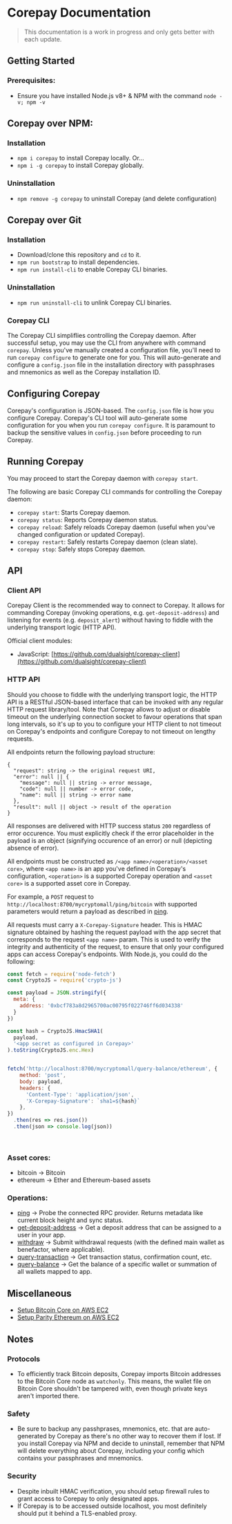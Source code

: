 # Corepay Documentation
> This documentation is a work in progress and only gets better with each update.

## Getting Started
### Prerequisites:
- Ensure you have installed Node.js v8+ & NPM with the command `node -v; npm -v`

## Corepay over NPM:
### Installation
- `npm i corepay` to install Corepay locally. Or...
- `npm i -g corepay` to install Corepay globally.

### Uninstallation
- `npm remove -g corepay` to uninstall Corepay (and delete configuration)

## Corepay over Git
### Installation
- Download/clone this repository and `cd` to it.
- `npm run bootstrap` to install dependencies.
- `npm run install-cli` to enable Corepay CLI binaries.

### Uninstallation
- `npm run uninstall-cli` to unlink Corepay CLI binaries.

### Corepay CLI
The Corepay CLI simpliflies controlling the Corepay daemon.
After successful setup, you may use the CLI from anywhere with command `corepay`. Unless you've manually created a configuration file, you'll need to run `corepay configure` to generate one for you. This will auto-generate and configure a `config.json` file in the installation directory with passphrases and mnemonics as well as the Corepay installation ID.

## Configuring Corepay
Corepay's configuration is JSON-based. The `config.json` file is how you configure Corepay. Corepay's CLI tool will auto-generate some configuration for you when you run `corepay configure`. It is paramount to backup the sensitive values in `config.json` before proceeding to run Corepay.

## Running Corepay
You may proceed to start the Corepay daemon with `corepay start`.

The following are basic Corepay CLI commands for controlling the Corepay daemon:
- `corepay start`: Starts Corepay daemon.
- `corepay status`: Reports Corepay daemon status.
- `corepay reload`: Safely reloads Corepay daemon (useful when you've changed configuration or updated Corepay).
- `corepay restart`: Safely restarts Corepay daemon (clean slate).
- `corepay stop`: Safely stops Corepay daemon.

## API

### Client API
Corepay Client is the recommended way to connect to Corepay. It allows for commanding Corepay (invoking operations, e.g. `get-deposit-address`) and listening for events (e.g. `deposit_alert`) without having to fiddle with the underlying transport logic (HTTP API).

Official client modules:
- JavaScript: [https://github.com/dualsight/corepay-client](https://github.com/dualsight/corepay-client)

### HTTP API
Should you choose to fiddle with the underlying transport logic, the HTTP API is a RESTful JSON-based interface that can be invoked with any regular HTTP request library/tool. Note that Corepay allows to adjust or disable timeout on the underlying connection socket to favour operations that span long intervals, so it's up to you to configure your HTTP client to not timeout on Corepay's endpoints and configure Corepay to not timeout on lengthy requests.

All endpoints return the following payload structure:

```
{
  "request": string -> the original request URI,
  "error": null || {
    "message": null || string -> error message,
    "code": null || number -> error code,
    "name": null || string -> error name
  },
  "result": null || object -> result of the operation
}
```

All responses are delivered with HTTP success status `200` regardless of error occurence. You must explicitly check if the error placeholder in the payload is an object (signifying occurence of an error) or null (depicting absence of error).

All endpoints must be constructed as `/<app name>/<operation>/<asset core>`, where `<app name>` is an app you've defined in Corepay's configuration, `<operation>` is a supported Corepay operation and `<asset core>` is a supported asset core in Corepay.

For example, a `POST` request to `http://localhost:8700/mycryptomall/ping/bitcoin` with supported parameters would return a payload as described in [ping](./API/HTTP/ping.md).

All requests must carry a `X-Corepay-Signature` header. This is HMAC signature obtained by hashing the request payload with the app secret that corresponds to the request `<app name>` param. This is used to verify the integrity and authenticity of the request, to ensure that only your configured apps can access Corepay's endpoints. With Node.js, you could do the following:

  ```javascript
  const fetch = require('node-fetch')
  const CryptoJS = require('crypto-js')

  const payload = JSON.stringify({
    meta: {
      address: '0xbcf783a8d2965700ac00795f022746ff6d034338'
    }
  })

  const hash = CryptoJS.HmacSHA1(
    payload,
    '<app secret as configured in Corepay>'
  ).toString(CryptoJS.enc.Hex)
  

  fetch('http://localhost:8700/mycryptomall/query-balance/ethereum', {
      method: 'post',
      body: payload,
      headers: {
        'Content-Type': 'application/json',
        'X-Corepay-Signature': `sha1=${hash}`
      },
  })
    .then(res => res.json())
    .then(json => console.log(json))
  ```
<br />

### Asset cores:
- bitcoin -> Bitcoin
- ethereum -> Ether and Ethereum-based assets

### Operations:
- [ping](./API/HTTP/ping.md) -> Probe the connected RPC provider. Returns metadata like current block height and sync status.
- [get-deposit-address](./API/HTTP/get-deposit-address.md) -> Get a deposit address that can be assigned to a user in your app.
- [withdraw](./API/HTTP/withdraw.md) -> Submit withdrawal requests (with the defined main wallet as benefactor, where applicable).
- [query-transaction](./API/HTTP/query-transaction.md) -> Get transaction status, confirmation count, etc.
- [query-balance](./API/HTTP/query-balance.md) -> Get the balance of a specific wallet or summation of all wallets mapped to app.

## Miscellaneous
- [Setup Bitcoin Core on AWS EC2](./guides/Setup%20Bitcoin%20Core%20on%20AWS%20EC2.md)
- [Setup Parity Ethereum on AWS EC2](./guides/Setup%20Parity%20Ethereum%20on%20AWS%20EC2.md)

## Notes
### Protocols
- To efficiently track Bitcoin deposits, Corepay imports Bitcoin addresses to the Bitcoin Core node as `watchonly`. This means, the wallet file on Bitcoin Core shouldn't be tampered with, even though private keys aren't imported there.
### Safety
- Be sure to backup any passhprases, mnemonics, etc. that are auto-generated by Corepay as there's no other way to recover them if lost. If you install Corepay via NPM and decide to uninstall, remember that NPM will delete everything about Corepay, including your config which contains your passphrases and mnemonics.
### Security
- Despite inbuilt HMAC verification, you should setup firewall rules to grant access to Corepay to only designated apps.
- If Corepay is to be accessed outside localhost, you most definitely should put it behind a TLS-enabled proxy.
